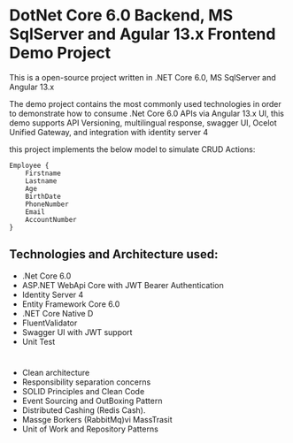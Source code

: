 # DotNet Core 6.0 Backend, MS SqlServer and Agular 13.x Frontend Demo Project


This is a open-source project written in .NET Core 6.0, MS SqlServer and Angular 13.x

The demo project contains the most commonly used technologies in order to demonstrate how to consume .Net Core 6.0 APIs via Angular 13.x UI, 
this demo supports API Versioning, multilingual response, swagger UI, Ocelot Unified Gateway, and integration with identity server 4 

 
this project implements the below model to simulate CRUD Actions:

```
Employee {
	Firstname
	Lastname
	Age
	BirthDate
	PhoneNumber
	Email
	AccountNumber
}
```


## Technologies and Architecture used:
- .Net Core 6.0 
- ASP.NET WebApi Core with JWT Bearer Authentication
- Identity Server 4
- Entity Framework Core 6.0
- .NET Core Native D
- FluentValidator
- Swagger UI with JWT support
- Unit Test
# 
- Clean architecture
- Responsibility separation concerns
- SOLID Principles and Clean Code
- Event Sourcing and OutBoxing Pattern
- Distributed Cashing (Redis Cash).
- Massge Borkers (RabbitMq)vi MassTrasit
- Unit of Work and Repository Patterns
